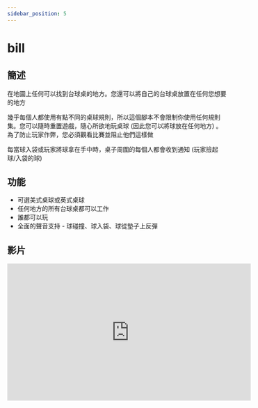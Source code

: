 ```yaml
---
sidebar_position: 5
---
```


# bill

## 簡述

在地圖上任何可以找到台球桌的地方。您還可以將自己的台球桌放置在任何您想要的地方

幾乎每個人都使用有點不同的桌球規則，所以這個腳本不會限制你使用任何規則集。您可以隨時重置遊戲，隨心所欲地玩桌球 (因此您可以將球放在任何地方) 。為了防止玩家作弊，您必須觀看比賽並阻止他們這樣做

每當球入袋或玩家將球拿在手中時，桌子周圍的每個人都會收到通知 (玩家撿起球/入袋的球)

## 功能

- 可選美式桌球或英式桌球
- 任何地方的所有台球桌都可以工作
- 誰都可以玩
- 全面的聲音支持 - 球碰撞、球入袋、球從墊子上反彈

## 影片

<iframe width="560" height="315" src="https://www.youtube.com/embed/fscusuwp7tI" title="YouTube video player" frameborder="0" allow="accelerometer; autoplay; clipboard-write; encrypted-media; gyroscope; picture-in-picture" allowfullscreen></iframe>